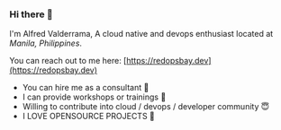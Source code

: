 ### Hi there 👋

I'm Alfred Valderrama, A cloud native and devops enthusiast located at <i>Manila, Philippines</i>.

You can reach out to me here: [https://redopsbay.dev](https://redopsbay.dev)

- You can hire me as a consultant 👋
- I can provide workshops or trainings 🙂
- Willing to contribute into cloud / devops / developer community 😇
- I LOVE OPENSOURCE PROJECTS 💖